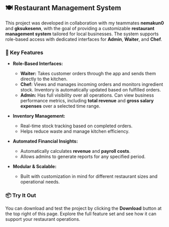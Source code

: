 ## 🍽️ Restaurant Management System

This project was developed in collaboration with my teammates **nemakun0** and **gksukesenn**, with the goal of providing a customizable **restaurant management system** tailored for local businesses. The system supports role-based access with dedicated interfaces for **Admin**, **Waiter**, and **Chef**.

### 🔧 Key Features

- **Role-Based Interfaces:**
  - **Waiter:** Takes customer orders through the app and sends them directly to the kitchen.
  - **Chef:** Views and manages incoming orders and monitors ingredient stock. Inventory is automatically updated based on fulfilled orders.
  - **Admin:** Has full visibility over all operations. Can view business performance metrics, including **total revenue** and **gross salary expenses** over a selected time range.

- **Inventory Management:**
  - Real-time stock tracking based on completed orders.
  - Helps reduce waste and manage kitchen efficiency.

- **Automated Financial Insights:**
  - Automatically calculates **revenue** and **payroll costs**.
  - Allows admins to generate reports for any specified period.

- **Modular & Scalable:**
  - Built with customization in mind for different restaurant sizes and operational needs.

### 📦 Try It Out

You can download and test the project by clicking the **Download** button at the top right of this page. Explore the full feature set and see how it can support your restaurant operations.
